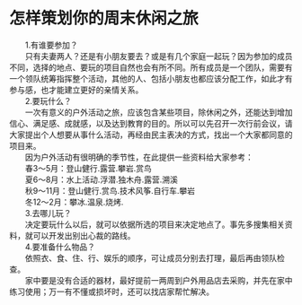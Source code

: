 # 怎样策划你的周末休闲之旅  

&emsp;&emsp;1.有谁要参加？  
&emsp;&emsp;只有夫妻两人？还是有小朋友要去？或是有几个家庭一起玩？因为参加的成员不同，选择的地点、要玩的项目自然也会有所不同。所有成员是一个团队，需要有一个领队统筹指挥整个活动，其他的人、包括小朋友也都应该分配工作，如此才有参与感，也才能建立更好的亲情关系。  
&emsp;&emsp;2.要玩什么？  
&emsp;&emsp;一次有意义的户外活动之旅，应该包含某些项目，除休闲之外，还能达到增加信心、满足感、成就感，以及达到教育的目的。所以可以先召开一次行前会议，请大家提出个人想要从事什么活动，再经由民主表决的方式，找出一个大家都同意的项目来。  
&emsp;&emsp;因为户外活动有很明确的季节性，在此提供一些资料给大家参考：  
&emsp;&emsp;春3～5月：登山健行.露营.攀岩.赏鸟  
&emsp;&emsp;夏6～8月：水上活动.浮潜.独木舟.露营.溯溪  
&emsp;&emsp;秋9～11月：登山健行.赏鸟.技术风筝.自行车.攀岩  
&emsp;&emsp;冬12～2月：攀冰.温泉.烧烤.  
&emsp;&emsp;3.去哪儿玩？  
&emsp;&emsp;决定要玩什么以后，就可以依据所选的项目来决定地点了。事先多搜集相关资料，就可以开发出别出心裁的路线。  
&emsp;&emsp;4.要准备什么物品？  
&emsp;&emsp;依照衣、食、住、行、娱乐的顺序，可让成员分别去打理，最后再由领队检查。  
&emsp;&emsp;家中要是没有合适的器材，最好提前一两周到户外用品店去采购，并先在家中练习使用；万一有不懂或损坏时，还可以找店家帮忙解决。  